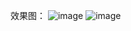 效果图：
![image](https://github.com/1669215953/zle_Android_puzzle/assets/128670653/67d5319f-7419-4ab8-a4e8-47790f4497d2)
![image](https://github.com/1669215953/zle_Android_puzzle/assets/128670653/dd8a1ce9-5c19-4214-9422-bdcec017fa37)
